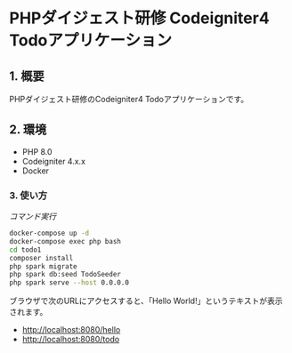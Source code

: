 # PHPダイジェスト研修 Codeigniter4 Todoアプリケーション

## 1. 概要

PHPダイジェスト研修のCodeigniter4 Todoアプリケーションです。

## 2. 環境

- PHP 8.0
- Codeigniter 4.x.x
- Docker

### 3. 使い方

_コマンド実行_
```bash
docker-compose up -d
docker-compose exec php bash
cd todo1
composer install
php spark migrate
php spark db:seed TodoSeeder
php spark serve --host 0.0.0.0
```

ブラウザで次のURLにアクセスすると、「Hello World!」というテキストが表示されます。

- [http://localhost:8080/hello](http://localhost:8080/hello)
- [http://localhost:8080/todo](http://localhost:8080/todo)
